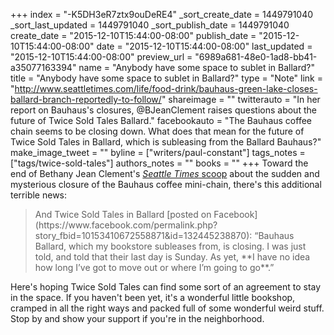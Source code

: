 +++
index = "-K5DH3eR7ztx9ouDeRE4"
_sort_create_date = 1449791040
_sort_last_updated = 1449791040
_sort_publish_date = 1449791040
create_date = "2015-12-10T15:44:00-08:00"
publish_date = "2015-12-10T15:44:00-08:00"
date = "2015-12-10T15:44:00-08:00"
last_updated = "2015-12-10T15:44:00-08:00"
preview_url = "6989a681-48e0-1ad8-bb41-a35077163394"
name = "Anybody have some space to sublet in Ballard?"
title = "Anybody have some space to sublet in Ballard?"
type = "Note"
link = "http://www.seattletimes.com/life/food-drink/bauhaus-green-lake-closes-ballard-branch-reportedly-to-follow/"
shareimage = ""
twitterauto = "In her report on Bauhaus's closures, @BJeanClement raises questions about the future of Twice Sold Tales Ballard."
facebookauto = "The Bauhaus coffee chain seems to be closing down. What does that mean for the future of Twice Sold Tales in Ballard, which is subleasing from the Ballard Bauhaus?"
make_image_tweet = ""
byline = ["writers/paul-constant"]
tags_notes = ["tags/twice-sold-tales"]
authors_notes = ""
books = ""
+++
Toward the end of Bethany Jean Clement's [*Seattle Times* scoop](http://www.seattletimes.com/life/food-drink/bauhaus-green-lake-closes-ballard-branch-reportedly-to-follow/) about the sudden and mysterious closure of the Bauhaus coffee mini-chain, there's this additional terrible news:

<blockquote>And Twice Sold Tales in Ballard [posted on Facebook](https://www.facebook.com/permalink.php?story_fbid=10153410672558871&id=132445238870): “Bauhaus Ballard, which my bookstore subleases from, is closing. I was just told, and told that their last day is Sunday. As yet, **I have no idea how long I’ve got to move out or where I’m going to go**.”</blockquote>

Here's hoping Twice Sold Tales can find some sort of an agreement to stay in the space. If you haven't been yet, it's a wonderful little bookshop, cramped in all the right ways and packed full of some wonderful weird stuff. Stop by and show your support if you're in the neighborhood.